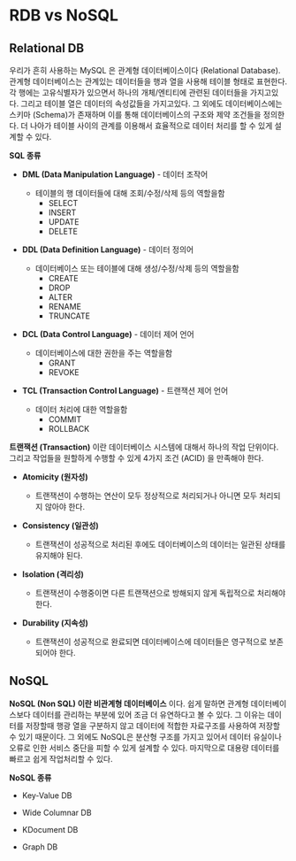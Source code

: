 # RDB vs NoSQL

## Relational DB

우리가 흔히 사용하는 MySQL 은 관계형 데이터베이스이다 (Relational Database). 관계형 데이터베이스는 관계있는 데이터들을 행과 열을 사용해 테이블 형태로 표현한다. 각 행에는 고유식별자가 있으면서 하나의 개체/엔티티에 관련된 데이터들을 가지고있다. 그리고 테이블 열은 데이터의 속성값들을 가지고있다. 그 외에도 데이터베이스에는 스키마 (Schema)가 존재하며 이를 통해 데이터베이스의 구조와 제약 조건들을 정의한다. 더 나아가 테이블  사이의 관계를 이용해서 효율적으로 데이터 처리를 할 수 있게 설계할 수 있다.

**SQL 종류**

- **DML (Data Manipulation Language)** - 데이터 조작어
    - 테이블의 행 데이터들에 대해 조회/수정/삭제 등의 역할을함
        - SELECT
        - INSERT
        - UPDATE
        - DELETE

- **DDL (Data Definition Language)** - 데이터 정의어
    - 데이터베이스 또는 테이블에 대해 생성/수정/삭제 등의 역할을함
        - CREATE
        - DROP
        - ALTER
        - RENAME
        - TRUNCATE

- **DCL (Data Control Language)** - 데이터 제어 언어
    - 데이터베이스에 대한 권한을 주는 역할을함
        - GRANT
        - REVOKE

- **TCL (Transaction Control Language)** - 트랜잭션 제어 언어
    - 데이터 처리에 대한 역할을함
        - COMMIT
        - ROLLBACK


**트랜잭션 (Transaction)** 이란 데이터베이스 시스템에 대해서 하나의 작업 단위이다. 그리고 작업들을 원할하게 수행할 수 있게 4가지 조건 (ACID) 을 만족해야 한다. 

- **Atomicity (원자성)**
    - 트랜잭션이 수행하는 연산이 모두 정상적으로 처리되거나 아니면 모두 처리되지 않아야 한다.

- **Consistency (일관성)**
    - 트랜잭션이 성공적으로 처리된 후에도 데이터베이스의 데이터는 일관된 상태를 유지해야 된다.

- **Isolation (격리성)**
    - 트랜잭션이 수행중이면 다른 트랜잭션으로 방해되지 않게 독립적으로 처리해야 한다.

- **Durability (지속성)**
    - 트랜잭션이 성공적으로 완료되면 데이터베이스에 데이터들은 영구적으로 보존되어야 한다.

## NoSQL

**NoSQL (Non SQL) 이란 비관계형 데이터베이스** 이다. 쉽게 말하면 관계형 데이터베이스보다 데이터를 관리하는 부분에 있어 조금 더 유연하다고 볼 수 있다. 그 이유는 데이터를 저장할때 행광 열을 구분하지 않고 데이터에 적합한 자료구조를 사용하여 저장할 수 있기 때문이다. 그 외에도 NoSQL은 분산형 구조를 가지고 있어서 데이터 유실이나 오류로 인한 서비스 중단을 피할 수 있게 설계할 수 있다. 마지막으로 대용량 데이터를 빠르고 쉽게 작업처리할 수 있다.

**NoSQL 종류**

- Key-Value DB

- Wide Columnar DB

- KDocument DB

- Graph DB
